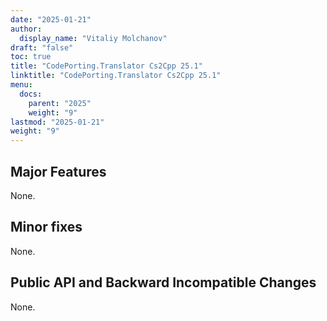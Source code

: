 ```yaml
---
date: "2025-01-21"
author:
  display_name: "Vitaliy Molchanov"
draft: "false"
toc: true
title: "CodePorting.Translator Cs2Cpp 25.1"
linktitle: "CodePorting.Translator Cs2Cpp 25.1"
menu:
  docs:
    parent: "2025"
    weight: "9"
lastmod: "2025-01-21"
weight: "9"
---
```


## Major Features ##

None.

## Minor fixes ##

None.

## Public API and Backward Incompatible Changes ##

None.
